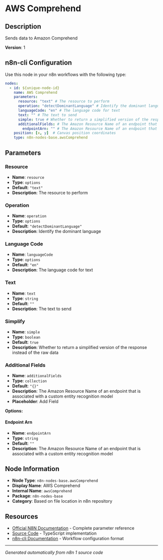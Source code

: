 # AWS Comprehend

## Description

Sends data to Amazon Comprehend

**Version**: 1

## n8n-cli Configuration

Use this node in your n8n workflows with the following type:

```yaml
nodes:
  - id: ${unique-node-id}
    name: AWS Comprehend
    parameters:
      resource: "text" # The resource to perform
      operation: "detectDominantLanguage" # Identify the dominant language
      languageCode: "en" # The language code for text
      text: "" # The text to send
      simple: true # Whether to return a simplified version of the response instead of the raw data
      additionalFields: # The Amazon Resource Name of an endpoint that is associated with a custom entity recognition model
        endpointArn: "" # The Amazon Resource Name of an endpoint that is associated with a custom entity recognition model
    position: [x, y]  # Canvas position coordinates
    type: n8n-nodes-base.awsComprehend
```

## Parameters

### Resource

- **Name**: `resource`
- **Type**: `options`
- **Default**: `"text"`
- **Description**: The resource to perform

### Operation

- **Name**: `operation`
- **Type**: `options`
- **Default**: `"detectDominantLanguage"`
- **Description**: Identify the dominant language

### Language Code

- **Name**: `languageCode`
- **Type**: `options`
- **Default**: `"en"`
- **Description**: The language code for text

### Text

- **Name**: `text`
- **Type**: `string`
- **Default**: `""`
- **Description**: The text to send

### Simplify

- **Name**: `simple`
- **Type**: `boolean`
- **Default**: `true`
- **Description**: Whether to return a simplified version of the response instead of the raw data

### Additional Fields

- **Name**: `additionalFields`
- **Type**: `collection`
- **Default**: `"{}"`
- **Description**: The Amazon Resource Name of an endpoint that is associated with a custom entity recognition model
- **Placeholder**: Add Field

**Options:**

#### Endpoint Arn
- **Name**: `endpointArn`
- **Type**: `string`
- **Default**: `""`
- **Description**: The Amazon Resource Name of an endpoint that is associated with a custom entity recognition model



## Node Information

- **Node Type**: `n8n-nodes-base.awsComprehend`
- **Display Name**: AWS Comprehend
- **Internal Name**: `awsComprehend`
- **Package**: `n8n-nodes-base`
- **Category**: Based on file location in n8n repository

## Resources

- [Official N8N Documentation](https://docs.n8n.io/integrations/builtin/app-nodes/n8n-nodes-base.awscomprehend/) - Complete parameter reference
- [Source Code](https://github.com/n8n-io/n8n/blob/master/packages/nodes-base/nodes/Aws/Comprehend/AwsComprehend.node.ts) - TypeScript implementation
- [n8n-cli Documentation](https://github.com/edenreich/n8n-cli) - Workflow configuration format

---
*Generated automatically from n8n 1 source code*
